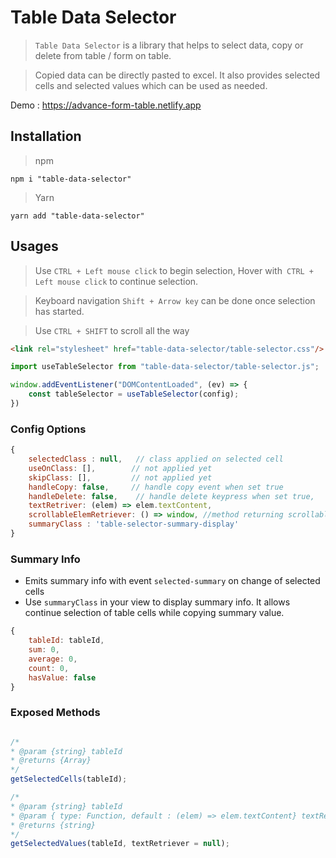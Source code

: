 # Table Data Selector
> `Table Data Selector` is a library that helps to select data, copy or delete from table / form on table.

> Copied data can be directly pasted to excel.
It also provides selected cells and selected values which can be used as needed.

Demo : https://advance-form-table.netlify.app

## Installation

> npm
   ```npm
   npm i "table-data-selector"
   ```
> Yarn
   ```yarn
   yarn add "table-data-selector"
   ```

## Usages
>Use `CTRL + Left mouse click` to begin selection, Hover with` CTRL + Left mouse click` to continue selection.

> Keyboard navigation `Shift + Arrow key` can be done once selection has started.

> Use `CTRL + SHIFT` to scroll all the way

```html
<link rel="stylesheet" href="table-data-selector/table-selector.css"/>
```

```js
import useTableSelector from "table-data-selector/table-selector.js";

window.addEventListener("DOMContentLoaded", (ev) => {
    const tableSelector = useTableSelector(config);
})

```

### Config Options
```js
{
    selectedClass : null,   // class applied on selected cell
    useOnClass: [],        // not applied yet
    skipClass: [],         // not applied yet
    handleCopy: false,     // handle copy event when set true
    handleDelete: false,    // handle delete keypress when set true,
    textRetriver: (elem) => elem.textContent,
    scrollableElemRetriever: () => window, //method returning scrollable element
    summaryClass : 'table-selector-summary-display'
}

```

### Summary Info
- Emits summary info with event `selected-summary` on change of selected cells
- Use `summaryClass` in your view to display summary info. It allows continue selection of table cells while copying summary value.
```js
{
    tableId: tableId,
    sum: 0,
    average: 0,
    count: 0,
    hasValue: false
}
````

### Exposed Methods
```js

/*
* @param {string} tableId
* @returns {Array}
*/
getSelectedCells(tableId);

/*
* @param {string} tableId
* @param { type: Function, default : (elem) => elem.textContent} textRetriever
* @returns {string}
*/
getSelectedValues(tableId, textRetriever = null);

```
